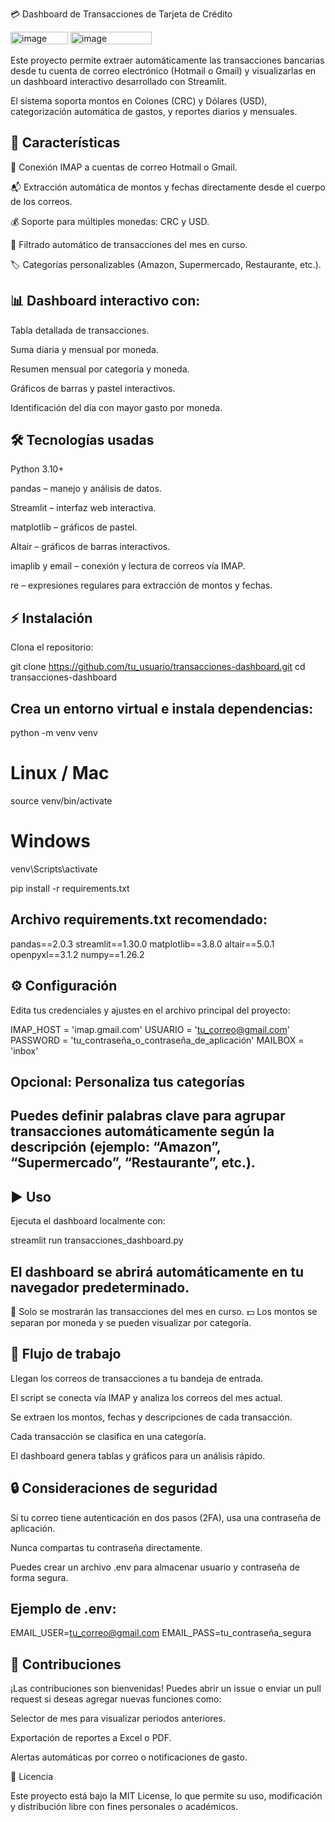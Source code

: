 💳 Dashboard de Transacciones de Tarjeta de Crédito

<img width="92" height="20" alt="image" src="https://github.com/user-attachments/assets/a9f2ac94-e32d-49b1-bf83-9d2fb6e62889" /> 
<img width="130" height="20" alt="image" src="https://github.com/user-attachments/assets/52bb8d2d-a4df-41fa-9ad0-c94909c7b928" />



Este proyecto permite extraer automáticamente las transacciones bancarias desde tu cuenta de correo electrónico (Hotmail o Gmail) y visualizarlas en un dashboard interactivo desarrollado con Streamlit.

El sistema soporta montos en Colones (CRC) y Dólares (USD), categorización automática de gastos, y reportes diarios y mensuales.

📝 Características
---

🔗 Conexión IMAP a cuentas de correo Hotmail o Gmail.

📬 Extracción automática de montos y fechas directamente desde el cuerpo de los correos.

💰 Soporte para múltiples monedas: CRC y USD.

📆 Filtrado automático de transacciones del mes en curso.

🏷 Categorías personalizables (Amazon, Supermercado, Restaurante, etc.).

📊 Dashboard interactivo con:
---

Tabla detallada de transacciones.

Suma diaria y mensual por moneda.

Resumen mensual por categoría y moneda.

Gráficos de barras y pastel interactivos.

Identificación del día con mayor gasto por moneda.

🛠 Tecnologías usadas
---

Python 3.10+

pandas
 – manejo y análisis de datos.

Streamlit
 – interfaz web interactiva.

matplotlib
 – gráficos de pastel.

Altair
 – gráficos de barras interactivos.

imaplib y email – conexión y lectura de correos vía IMAP.

re – expresiones regulares para extracción de montos y fechas.

⚡ Instalación
---

Clona el repositorio:

git clone https://github.com/tu_usuario/transacciones-dashboard.git
cd transacciones-dashboard


Crea un entorno virtual e instala dependencias:
---

python -m venv venv
# Linux / Mac
source venv/bin/activate
# Windows
venv\Scripts\activate

pip install -r requirements.txt


Archivo requirements.txt recomendado:
---

pandas==2.0.3
streamlit==1.30.0
matplotlib==3.8.0
altair==5.0.1
openpyxl==3.1.2
numpy==1.26.2

⚙️ Configuración
---

Edita tus credenciales y ajustes en el archivo principal del proyecto:

IMAP_HOST = 'imap.gmail.com'
USUARIO = 'tu_correo@gmail.com'
PASSWORD = 'tu_contraseña_o_contraseña_de_aplicación'
MAILBOX = 'inbox'

Opcional: Personaliza tus categorías
---

Puedes definir palabras clave para agrupar transacciones automáticamente según la descripción (ejemplo: “Amazon”, “Supermercado”, “Restaurante”, etc.).
---

▶️ Uso
---

Ejecuta el dashboard localmente con:

streamlit run transacciones_dashboard.py


El dashboard se abrirá automáticamente en tu navegador predeterminado.
---

📅 Solo se mostrarán las transacciones del mes en curso.
💵 Los montos se separan por moneda y se pueden visualizar por categoría.

🔄 Flujo de trabajo
---

Llegan los correos de transacciones a tu bandeja de entrada.

El script se conecta vía IMAP y analiza los correos del mes actual.

Se extraen los montos, fechas y descripciones de cada transacción.

Cada transacción se clasifica en una categoría.

El dashboard genera tablas y gráficos para un análisis rápido.

🔒 Consideraciones de seguridad
---

Si tu correo tiene autenticación en dos pasos (2FA), usa una contraseña de aplicación.

Nunca compartas tu contraseña directamente.

Puedes crear un archivo .env para almacenar usuario y contraseña de forma segura.

Ejemplo de .env:
---

EMAIL_USER=tu_correo@gmail.com
EMAIL_PASS=tu_contraseña_segura

🤝 Contribuciones
---

¡Las contribuciones son bienvenidas!
Puedes abrir un issue o enviar un pull request si deseas agregar nuevas funciones como:

Selector de mes para visualizar periodos anteriores.

Exportación de reportes a Excel o PDF.

Alertas automáticas por correo o notificaciones de gasto.

📄 Licencia

Este proyecto está bajo la MIT License, lo que permite su uso, modificación y distribución libre con fines personales o académicos.
